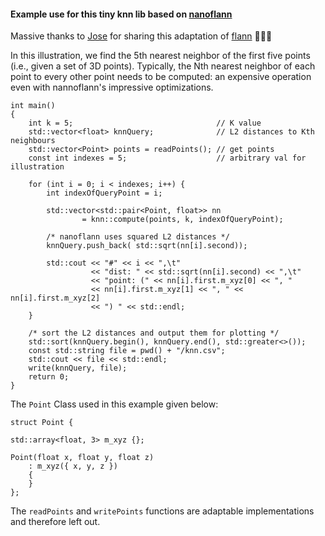 #### Example use for this tiny knn lib based on [nanoflann](https://github.com/jlblancoc/nanoflann)

Massive thanks to [Jose](https://github.com/jlblancoc) for sharing this adaptation of [flann](https://github.com/mariusmuja/flann) 👏🍻🍻

In this illustration, we find the 5th nearest neighbor of the first five points (i.e., given a set of 3D points). Typically, the Nth nearest neighbor of each point to every other point needs to be computed: an expensive operation even with nannoflann's impressive optimizations.

    int main()
    {
        int k = 5;                                // K value
        std::vector<float> knnQuery;              // L2 distances to Kth neighbours
        std::vector<Point> points = readPoints(); // get points
        const int indexes = 5;                    // arbitrary val for illustration

        for (int i = 0; i < indexes; i++) {
            int indexOfQueryPoint = i;

            std::vector<std::pair<Point, float>> nn
                    = knn::compute(points, k, indexOfQueryPoint);

            /* nanoflann uses squared L2 distances */
            knnQuery.push_back( std::sqrt(nn[i].second));

            std::cout << "#" << i << ",\t"
                      << "dist: " << std::sqrt(nn[i].second) << ",\t"
                      << "point: (" << nn[i].first.m_xyz[0] << ", "
                      << nn[i].first.m_xyz[1] << ", " << nn[i].first.m_xyz[2]
                      << ") " << std::endl;
        }

        /* sort the L2 distances and output them for plotting */
        std::sort(knnQuery.begin(), knnQuery.end(), std::greater<>());
        const std::string file = pwd() + "/knn.csv";
        std::cout << file << std::endl;
        write(knnQuery, file);
        return 0;
    }

The `Point` Class used in this example given below:

    struct Point {

    std::array<float, 3> m_xyz {};

    Point(float x, float y, float z)
        : m_xyz({ x, y, z })
        {
        }
    };

The `readPoints` and `writePoints` functions are adaptable implementations and therefore left out.
